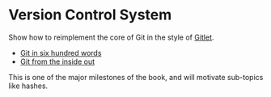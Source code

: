 # Version Control System

Show how to reimplement the core of Git in the style of [Gitlet](http://gitlet.maryrosecook.com/).

-   [Git in six hundred words](https://maryrosecook.com/blog/post/git-in-six-hundred-words)
-   [Git from the inside out](https://maryrosecook.com/blog/post/git-from-the-inside-out)

This is one of the major milestones of the book, and will motivate sub-topics like hashes.
